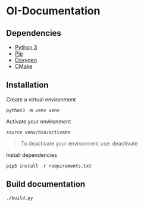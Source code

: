 # OI-Documentation

## Dependencies

- [Python 3](https://www.python.org/downloads/)
- [Pip](https://pypi.org/project/pip/)
- [Doxygen](https://www.doxygen.nl/download.html)
- [CMake](https://cmake.org/download/)

## Installation

Create a virtual environment
```
python3 -m venv venv
```

Activate your environment
```
source venv/bin/activate
```
>To deactivate your environment use: deactivate

Install dependencies
```
pip3 install -r requirements.txt
```

## Build documentation

```
./build.py
```
